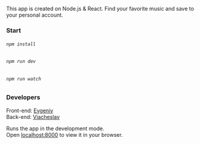 This app is created on Node.js & React. Find your favorite music and save to your personal account.

### Start
###### `npm install`
###### `npm run dev`
###### `npm run watch`

### Developers
Front-end: [Evgeniy](https://github.com/verygGJ)<br>
Back-end: [Viacheslav](https://github.com/viacheslav-pastushenko)

Runs the app in the development mode.<br>
Open [localhost:8000](http://localhost:8000) to view it in your browser.
